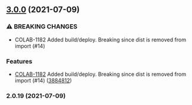 ## [3.0.0](https://github.com/tfso/js-tfso-auth/compare/v2.0.19...v3.0.0) (2021-07-09)


### ⚠ BREAKING CHANGES

* COLAB-1182 Added build/deploy. Breaking since dist is removed from import (#14)

### Features

* [COLAB-1182](https://24so.atlassian.net/browse/COLAB-1182) Added build/deploy. Breaking since dist is removed from import (#14) ([3884812](https://github.com/tfso/js-tfso-auth/commit/388481239762d8b919fb235f91413357c40ac86c))

### 2.0.19 (2021-07-09)

